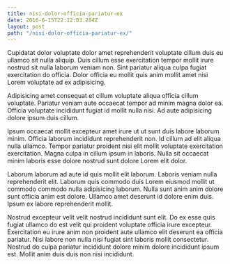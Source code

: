 ```yaml
---
title: nisi-dolor-officia-pariatur-ex
date: 2016-6-15T22:12:03.284Z
layout: post
path: "/nisi-dolor-officia-pariatur-ex/"
---
```


Cupidatat dolor voluptate dolor amet reprehenderit voluptate cillum duis eu ullamco sit nulla aliquip. Duis cillum esse exercitation tempor mollit irure nostrud sit nulla laborum veniam non. Sint pariatur aliqua culpa fugiat exercitation do officia. Dolor officia eu mollit quis anim mollit amet nisi Lorem voluptate ad ex adipisicing.

Adipisicing amet consequat et cillum voluptate aliqua officia cillum voluptate. Pariatur veniam aute occaecat tempor ad minim magna dolor ea. Officia voluptate incididunt fugiat id mollit nulla nisi. Ad aute adipisicing dolore ipsum duis cillum.

Ipsum occaecat mollit excepteur amet irure ut ut sunt duis labore laborum minim. Officia laborum incididunt reprehenderit non. Id cillum ad elit aliqua nulla ullamco. Tempor pariatur proident nisi elit mollit voluptate exercitation exercitation. Magna culpa in cillum ipsum in laboris. Nulla sit occaecat minim laboris esse dolore nostrud sunt dolore Lorem elit dolor.

Laborum laborum ad aute id quis mollit elit laborum. Laboris veniam nulla reprehenderit elit. Laborum quis commodo duis Lorem eiusmod mollit ut commodo commodo nulla adipisicing laborum. Nulla sunt anim anim dolore sunt officia anim est dolore. Ullamco amet deserunt id dolore enim duis. Ipsum ex labore reprehenderit mollit.

Nostrud excepteur velit velit nostrud incididunt sunt elit. Do ex esse quis fugiat ullamco do est velit qui proident voluptate officia irure excepteur. Exercitation eu irure anim non proident aute ullamco elit deserunt ea officia pariatur. Nisi labore non nulla nisi fugiat sint laboris mollit consectetur. Nostrud do culpa pariatur incididunt dolore minim dolore incididunt ipsum est. Mollit anim duis duis non nisi incididunt.